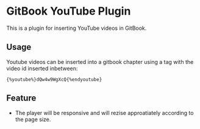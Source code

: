 # GitBook YouTube Plugin

This is a plugin for inserting YouTube videos in GitBook.

## Usage

Youtube videos can be inserted into a gitbook chapter using a tag with the video id inserted inbetween:

```
{%youtube%}dQw4w9WgXcQ{%endyoutube}
```

## Feature

* The player will be responsive and will rezise approatiately according to the page size.